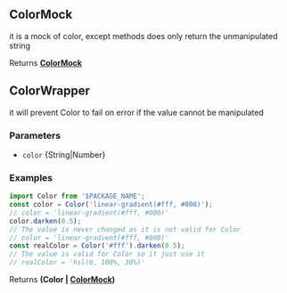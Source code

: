 <!-- Generated by documentation.js. Update this documentation by updating the source code. -->

## ColorMock

it is a mock of color, except methods does only return the unmanipulated string

Returns **[ColorMock][1]** 

## ColorWrapper

it will prevent Color to fail on error if the value cannot be manipulated

### Parameters

-   `color`  {String|Number}

### Examples

```javascript
import Color from '$PACKAGE_NAME';
const color = Color('linear-gradient(#fff, #000)');
// color = 'linear-gradient(#fff, #000)'
color.darken(0.5);
// The value is never changed as it is not valid for Color
// color = 'linear-gradient(#fff, #000)'
const realColor = Color('#fff').darken(0.5);
// The value is valid for Color so it just use it
// realColor = 'hsl(0, 100%, 30%)'
```

Returns **(Color | [ColorMock][1])** 

[1]: #colormock
